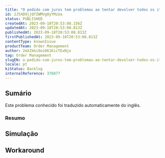 ```yaml
---
title: "O pedido com juros tem problemas ao tentar devolver todos os itens e reembolsar o pagamento total"
id: 2J5XD9jjQfZWMVg0yYMzUa
status: PUBLISHED
createdAt: 2023-09-18T20:53:08.156Z
updatedAt: 2023-09-18T20:53:08.813Z
publishedAt: 2023-09-18T20:53:08.813Z
firstPublishedAt: 2023-09-18T20:53:08.813Z
contentType: knownIssue
productTeam: Order Management
author: 2mXZkbi0oi061KicTExNjo
tag: Order Management
slugEN: o-pedido-com-juros-tem-problemas-ao-tentar-devolver-todos-os-itens-e-reembolsar-o-pagamento-total
locale: pt
kiStatus: Backlog
internalReference: 376077
---
```


## Sumário

<div class="alert alert-info">
  <p>Este problema conhecido foi traduzido automaticamente do inglês.</p>
</div>

### **Resumo**

## Simulação



## Workaround



